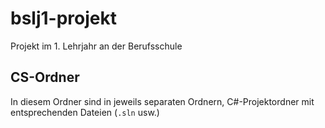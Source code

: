 # bslj1-projekt

Projekt im 1. Lehrjahr an der Berufsschule

## CS-Ordner

In diesem Ordner sind in jeweils separaten Ordnern, C#-Projektordner mit entsprechenden Dateien (`.sln` usw.)